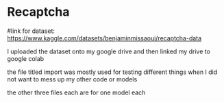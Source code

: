 # Recaptcha

#link for dataset:
https://www.kaggle.com/datasets/benjaminmissaoui/recaptcha-data

I uploaded the dataset onto my google drive and then linked my drive to google colab

the file titled import was mostly used for testing different things when I did not want to mess up my other code or models

the other three files each are for one model each 
